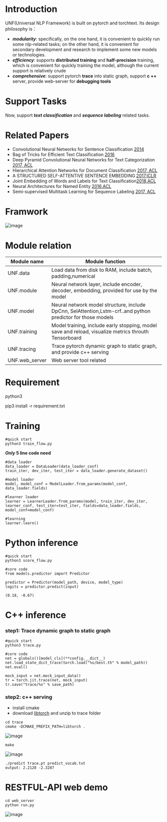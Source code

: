 # Introduction

UNF(Universal NLP Framework) is built on pytorch and torchtext. Its design philosophy is：
- ***modularity***: specifically, on the one hand, it is convenient to quickly run some nlp-related tasks; on the other hand, it is convenient for secondary development and research to implement some new models or technologies.
- ***efficiency***: supports **distributed training** and **half-precision** training, which is convenient for quickly training the model, although the current support is relatively crude
- ***comprehensive***: support pytorch **trace** into static graph, support **c ++** server, provide web-server for **debugging tools**

# Support Tasks
Now, support ***text classification*** and ***sequence labeling*** related tasks. 

# Related Papers
- Convolutional Neural Networks for Sentence Classification [2014](https://arxiv.org/abs/1408.5882)
- Bag of Tricks for Efficient Text Classification [2016](https://arxiv.org/pdf/1607.01759.pdf)
- Deep Pyramid Convolutional Neural Networks for Text Categorization [2017, ACL](https://www.aclweb.org/anthology/P17-1052)
- Hierarchical Attention Networks for Document Classification [2017, ACL](https://www.cs.cmu.edu/~./hovy/papers/16HLT-hierarchical-attention-networks.pdf)
- A STRUCTURED SELF-ATTENTIVE SENTENCE EMBEDDING [2017,ICLR](https://arxiv.org/abs/1703.03130)
- Joint Embedding of Words and Labels for Text Classification[2018,ACL](https://www.aclweb.org/anthology/P18-1216/)
- Neural Architectures for Named Entity [2016,ACL](https://www.aclweb.org/anthology/N16-1030/)
- Semi-supervised Multitask Learning for Sequence Labeling [2017, ACL](https://arxiv.org/abs/1704.07156)


# Framwork
![image](https://github.com/waterzxj/UNF/blob/master/pic/system.png)


# Module relation

Module name | Module function
---|---
 UNF.data  | Load data from disk to RAM, include batch, padding,numerical
UNF.module  | Neural network layer, include encoder, decoder, embedding, provided for use by the model
UNF.model | Neural network model structure, include DpCnn, SelAttention,Lstm-crf..and python predictor for those models
UNF.training | Model training, include early stopping, model save and reload, visualize metrics throuth Tensorboard
UNF.tracing | Trace pytorch dynamic graph to static graph, and provide c++ serving
UNF.web_server | Web server tool related


# Requirement
python3

pip3 install -r requirement.txt

# Training

```
#quick start
python3 train_flow.py
```
***Only* 5 line code need**
```
#data loader
data_loader = DataLoader(data_loader_conf)
train_iter, dev_iter, test_iter = data_loader.generate_dataset()

#model loader
model, model_conf = ModelLoader.from_params(model_conf, data_loader.fields)

#learner loader
learner = LearnerLoader.from_params(model, train_iter, dev_iter, learner_conf, test_iter=test_iter, fields=data_loader.fields, model_conf=model_conf)

#learning
learner.learn()
```

# Python inference

```
#quick start
python3 score_flow.py
```

```
#core code
from models.predictor import Predictor

predictor = Predictor(model_path, device, model_type)
logits = predictor.predict(input)

(0.18, -0.67)
```

# C++ inference

### step1: Trace dynamic graph to static graph


```
#quick start
python3 trace.py
```

```
#core code
net = globals()[model_cls](**config.__dict__)
net.load_state_dict_trace(torch.load("%s/best.th" % model_path))
net.eval()

mock_input = net.mock_input_data()
tr = torch.jit.trace(net, mock_input)
tr.save("trace/%s" % save_path)
```

### step2: c++ serving
- install cmake
- download [libtorch](https://download.pytorch.org/libtorch/cpu/libtorch-shared-with-deps-1.2.0.zip) and unzip to trace folder

```
cd trace
cmake -DCMAKE_PREFIX_PATH=libtorch .
```
![image](https://github.com/waterzxj/UNF/blob/master/pic/cmake.png)

```
make
```
![image](https://github.com/waterzxj/UNF/blob/master/pic/make.png)

```
./predict trace.pt predict_vocab.txt
output: 2.2128 -2.3287
```

# RESTFUL-API web demo

```
cd web_server
python run.py
```

![image](https://github.com/waterzxj/UNF/blob/master/pic/web_demo.png)

